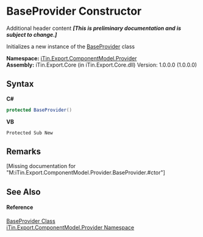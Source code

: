 # BaseProvider Constructor 
Additional header content _**\[This is preliminary documentation and is subject to change.\]**_

Initializes a new instance of the <a href="f3556fb2-c7e1-5904-974e-18f789583e49">BaseProvider</a> class

**Namespace:**&nbsp;<a href="723a96b5-5779-2554-cf17-05149bfcb802">iTin.Export.ComponentModel.Provider</a><br />**Assembly:**&nbsp;iTin.Export.Core (in iTin.Export.Core.dll) Version: 1.0.0.0 (1.0.0.0)

## Syntax

**C#**<br />
``` C#
protected BaseProvider()
```

**VB**<br />
``` VB
Protected Sub New
```


## Remarks
\[Missing <remarks> documentation for "M:iTin.Export.ComponentModel.Provider.BaseProvider.#ctor"\]

## See Also


#### Reference
<a href="f3556fb2-c7e1-5904-974e-18f789583e49">BaseProvider Class</a><br /><a href="723a96b5-5779-2554-cf17-05149bfcb802">iTin.Export.ComponentModel.Provider Namespace</a><br />